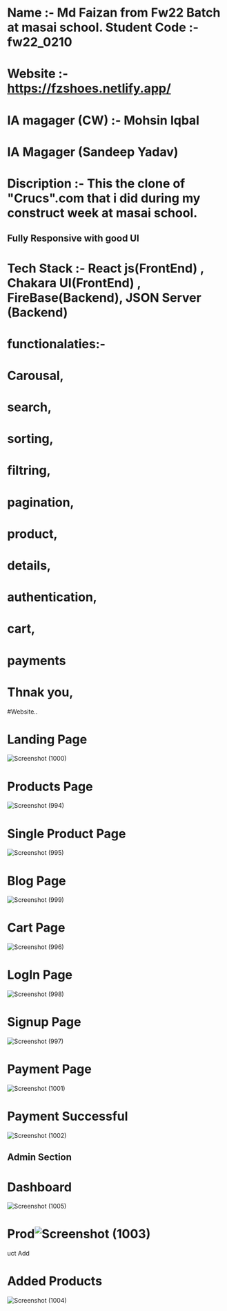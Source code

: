 # Name :- Md Faizan from Fw22 Batch at masai school. Student Code :- fw22_0210

# Website :- https://fzshoes.netlify.app/

# IA magager (CW) :- Mohsin Iqbal

# IA Magager (Sandeep Yadav)

# Discription :- This the clone of "Crucs".com that i did during my construct week at masai school.

## Fully Responsive with good UI

# Tech Stack :- React js(FrontEnd) , Chakara UI(FrontEnd) , FireBase(Backend), JSON Server (Backend)

# functionalaties:-

# Carousal,

# search,

# sorting,

# filtring,

# pagination,

# product,

# details,

# authentication,

# cart,

# payments

# Thnak you,

#Website..
# Landing Page
![Screenshot (1000)](https://user-images.githubusercontent.com/106812942/214018158-224d47c0-2f3e-4a72-bc00-53ea918e6fdf.png)

# Products Page
![Screenshot (994)](https://user-images.githubusercontent.com/106812942/214018400-78c2a55f-192b-4f9e-8da3-5b8edf8aa344.png)

# Single Product Page
![Screenshot (995)](https://user-images.githubusercontent.com/106812942/214018631-71144f2c-a437-4a46-95c3-ab753a569436.png)

# Blog Page
![Screenshot (999)](https://user-images.githubusercontent.com/106812942/214019745-dda20d6b-58b8-432b-84f1-a456f026de76.png)

# Cart Page
![Screenshot (996)](https://user-images.githubusercontent.com/106812942/214019904-72366854-55ac-42e3-ac65-79aa91578219.png)

# LogIn Page
![Screenshot (998)](https://user-images.githubusercontent.com/106812942/214021503-556cc91d-69f7-4034-8261-a61017bedc40.png)

# Signup Page
![Screenshot (997)](https://user-images.githubusercontent.com/106812942/214021522-626b3de2-e46b-4e3b-b583-62301640b1b2.png)

# Payment Page
![Screenshot (1001)](https://user-images.githubusercontent.com/106812942/214022097-0845cb6f-ea0b-481e-9784-805e8d87ff96.png)
 
# Payment Successful
![Screenshot (1002)](https://user-images.githubusercontent.com/106812942/214022161-4cb0f403-a39c-4e29-845e-736a7f99712f.png)


## Admin Section

# Dashboard
![Screenshot (1005)](https://user-images.githubusercontent.com/106812942/214022635-fc17da3f-3b84-4edf-8d7c-a8b716950c9a.png)

# Prod![Screenshot (1003)](https://user-images.githubusercontent.com/106812942/214022727-1851b787-41ff-4de0-af4b-43450071379a.png)
uct Add

# Added Products
![Screenshot (1004)](https://user-images.githubusercontent.com/106812942/214022778-ea65c434-bb44-4e3b-a3c6-b54de35db312.png)

